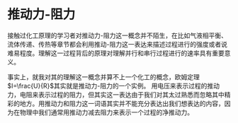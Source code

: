 # 推动力-阻力
接触过化工原理的学习者对推动力-阻力这一概念并不陌生，在比如气液相平衡、流体传递、传热等章节都会利用推动-阻力这一表达来描述过程进行的强度或者说难易程度。理解这一过程背后的原理对理解并行和串行过程进行的速率具有重要意义。

事实上，就我对其的理解这一概念并算不上一个化工的概念，欧姆定理$I=\frac{U}{R}$其实就是推动力-阻力的一个实例。 用电压来表示过程的推动力，电阻来表示过程的阻力，但其实这一表达由于我们对其太过熟悉而忽略其中精彩的地方。用推动力和阻力这一词语其实并不能充分表达出我们想表达的内容，因为在物理中我们通常用推动力减去阻力来表示一个过程的净推动力。

